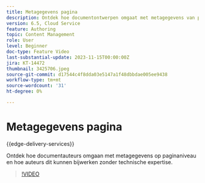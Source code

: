 ```yaml
---
title: Metagegevens pagina
description: Ontdek hoe documentontwerpen omgaat met metagegevens van pagina's.
version: 6.5, Cloud Service
feature: Authoring
topic: Content Management
role: User
level: Beginner
doc-type: Feature Video
last-substantial-update: 2023-11-15T00:00:00Z
jira: KT-14472
thumbnail: 3425706.jpeg
source-git-commit: d17544c4f8dda03e5147a1f48dbbdae005ee9438
workflow-type: tm+mt
source-wordcount: '31'
ht-degree: 0%

---
```



# Metagegevens pagina

{{edge-delivery-services}}

Ontdek hoe documentauteurs omgaan met metagegevens op paginaniveau en hoe auteurs dit kunnen bijwerken zonder technische expertise.

>[!VIDEO](https://video.tv.adobe.com/v/3425706/?learn=on)
